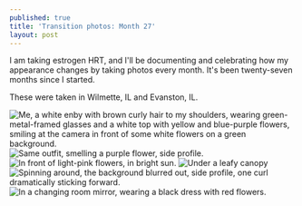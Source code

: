 ```yaml
---
published: true
title: 'Transition photos: Month 27'
layout: post
---
```


I am taking estrogen HRT, and I'll be documenting and celebrating
how my appearance changes by taking photos every month.
It's been twenty-seven months since I started.

These were taken in Wilmette, IL and Evanston, IL.

![Me, a white enby with brown curly hair to my shoulders, wearing green-metal-framed glasses and a white top with yellow and blue-purple flowers, smiling at the camera in front of some white flowers on a green background.](/assets/album-07-25-25/pic1.jpg)
![Same outfit, smelling a purple flower, side profile.](/assets/album-07-25-25/pic2.jpg)
![In front of light-pink flowers, in bright sun.](/assets/album-07-25-25/pic3.jpg)
![Under a leafy canopy](/assets/album-07-25-25/pic4.jpg)
![Spinning around, the background blurred out, side profile, one curl dramatically sticking forward.](/assets/album-07-25-25/pic5.jpg)
![In a changing room mirror, wearing a black dress with red flowers.](/assets/album-07-25-25/pic6.jpg)
